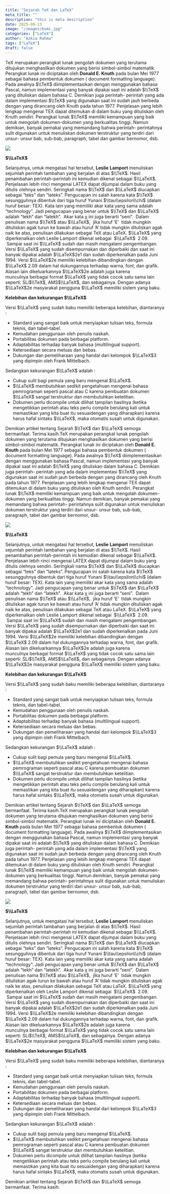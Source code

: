 ```yaml
---
title: "Sejarah TeX dan LaTeX"
meta_title: ""
description: "this is meta description"
date: 2025-09-13
image: "/images/bumi.jpg"
categories: ["LaTeX"]
author: "Azkia Rahma"
tags: ["LaTeX"]
draft: false
---
```

TeX merupakan perangkat lunak pengolah dokumen yang terutama ditujukan menghasilkan dokumen yang berisi simbol-simbol matematik. Perangkat lunak ini diciptakan oleh **Donald E. Knuth** pada bulan Mei 1977 sebagai bahasa pembentuk dokumen ( document formatting language). Pada awalnya $\\TeX$ diimplementasikan dengan menggunakan bahasa Pascal, namun implementasi yang banyak dipakai saat ini adalah $\\TeX$ yang dituliskan dalam bahasa C. Demikian juga perintah- perintah yang ada dalam implementasi $\\TeX$ yang digunakan saat ini sudah jauh berbeda dengan yang dirancang oleh Knuth pada tahun 1977. Penjelasan yang lebih lengkap mengenai TEX dapat ditemukan di dalam buku yang dituliskan oleh Knuth sendiri. Perangkat lunak $\\TeX$ memiliki kemampuan yang baik untuk mengolah dokumen-dokumen yang berkualitas tinggi. Namun demikian, banyak pemakai yang memandang bahwa perintah- perintahnya sulit digunakan untuk menuliskan dokumen terstruktur yang terdiri dari unsur- unsur bab, sub-bab, paragraph, tabel dan gambar bernomor, dsb. 

![](https://blogger.googleusercontent.com/img/b/R29vZ2xl/AVvXsEjOakXAkB9EsngNaRsvg-518UyxWRCb37S7-pONdRmIX7LdX5JqgFdT_bZU8KM-pXAbhq8HCQPRLoRZ99nd5hCHaU6gH7989vJGwGb4lbiSi6PJvBmijrstgHx1mH1H-qMTZH33lI7a2Mo/s320/latex_logo.png)

  

**$\\LaTeX$**

Selanjutnya, untuk mengatasi hal tersebut, **Leslie** **Lamport** menuliskan sejumlah perintah tambahan yang berjalan di atas $\\TeX$. Hasil penambahan perintah-perintah ini kemudian dikenal sebagai $\\LaTeX$. Penjelasan lebih rinci mengenai LATEX dapat dijumpai dalam buku yang ditulis olehnya sendiri. Seringkali nama $\\TeX$ dan $\\LaTeX$ diucapkan sebagai “teks” dan “lateks”. Pengucapan ini salah karena kata $\\TeX$  sesungguhnya dibentuk dari tiga huruf Yunani $\\tau\\epsilon\\chi$ (dalam huruf besar: TEX). Kata lain yang memiliki akar kata yang sama adalah “technology”. Jadi pengucapan yang benar untuk $\\TeX$ dan $\\LaTeX$ adalah “tekh” dan “latekh”.  Akar kata χ ini juga berarti “seni”.  Dalam penulisan nama $\\TeX$ atau $\\LaTeX$,  jika huruf ’E’  tidak mungkin dituliskan agak turun ke bawah atau huruf ’A’ tidak mungkin dituliskan agak naik ke atas, penulisan dilakukan sebagai TeX atau LaTeX. $\\LaTeX$ yang diperkenalkan oleh Leslie Lamport dikenal sebagai  $\\LaTeX$  2.09.   Sampai saat ini $\\LaTeX$ sudah dan masih mengalami pengembangan. Versi $\\LaTeX$ yang sudah disempurnakan dan diperbaiki dan saat ini banyak dipakai adalah $\\LaTeX$2e1 dan sudah diperkenalkan pada Juni 1994. Versi $\\LaTeX$2e memiliki kelebihan dibandingkan dengan $\\LaTeX$ 2.09 dalam hal dukungannya terhadap warna, font, dan graﬁk. Alasan lain dikeluarkannya $\\LaTeX$2e adalah juga karena munculnya berbagai format $\\LaTeX$ yang tidak cocok satu sama lain seperti: SLi$\\TeX$, AMS$\\LaTeX$, dan sebagainya. Dengan adanya $\\LaTeX$2e masyarakat pengguna $\\LaTeX$ memiliki sistem yang baku.

**Kelebihan dan kekurangan $\\LaTeX$**

Versi $\\LaTeX$ yang sudah baku memiliki beberapa kelebihan, diantaranya :

*   Standard yang sangat baik untuk menyiapkan tulisan teks, formula teknis, dan tabel-tabel.
*   Kemudahan penggunaan oleh penulis naskah.
*   Portabilitas dokumen pada berbagai platform.
*   Adaptabilitas terhadap banyak bahasa (multilingual support).
*   Ketersediaan secara meluas dan bebas.
*   Dukungan dan pemeliharaan yang handal dari kelompok $\\LaTeX$3 yang dipimpin oleh Frank Mittelbach.

Sedangkan kekurangan $\\LaTeX$ adalah :

*   Cukup sulit bagi pemula yang baru mengenal $\\LaTeX$.
*   $\\LaTeX$ membutuhkan sedikit pengetahuan mengenai bahasa pemrograman seperti pascal atau C karena pembuatan dokumen $\\LaTeX$ sangat terstruktur dan membutuhkan ketelitian.
*   Dokumen perlu dicompile untuk dilihat tampilan hasilnya (ketika mengetikkan perintah atau teks perlu compile berulang kali untuk memastikan yang kita buat itu sesuaidengan yang diharapkan) karena harus hafal sintaks $\\LaTeX$, maka otomatis susah untuk digunakan.

Demikian artikel tentang Sejarah $\\TeX$ dan $\\LaTeX$ semoga bermanfaat. Terima kasih.TeX merupakan perangkat lunak pengolah dokumen yang terutama ditujukan menghasilkan dokumen yang berisi simbol-simbol matematik. Perangkat lunak ini diciptakan oleh **Donald E. Knuth** pada bulan Mei 1977 sebagai bahasa pembentuk dokumen ( document formatting language). Pada awalnya $\\TeX$ diimplementasikan dengan menggunakan bahasa Pascal, namun implementasi yang banyak dipakai saat ini adalah $\\TeX$ yang dituliskan dalam bahasa C. Demikian juga perintah- perintah yang ada dalam implementasi $\\TeX$ yang digunakan saat ini sudah jauh berbeda dengan yang dirancang oleh Knuth pada tahun 1977. Penjelasan yang lebih lengkap mengenai TEX dapat ditemukan di dalam buku yang dituliskan oleh Knuth sendiri. Perangkat lunak $\\TeX$ memiliki kemampuan yang baik untuk mengolah dokumen-dokumen yang berkualitas tinggi. Namun demikian, banyak pemakai yang memandang bahwa perintah- perintahnya sulit digunakan untuk menuliskan dokumen terstruktur yang terdiri dari unsur- unsur bab, sub-bab, paragraph, tabel dan gambar bernomor, dsb. 

![](https://blogger.googleusercontent.com/img/b/R29vZ2xl/AVvXsEjOakXAkB9EsngNaRsvg-518UyxWRCb37S7-pONdRmIX7LdX5JqgFdT_bZU8KM-pXAbhq8HCQPRLoRZ99nd5hCHaU6gH7989vJGwGb4lbiSi6PJvBmijrstgHx1mH1H-qMTZH33lI7a2Mo/s320/latex_logo.png)

  

**$\\LaTeX$**

Selanjutnya, untuk mengatasi hal tersebut, **Leslie** **Lamport** menuliskan sejumlah perintah tambahan yang berjalan di atas $\\TeX$. Hasil penambahan perintah-perintah ini kemudian dikenal sebagai $\\LaTeX$. Penjelasan lebih rinci mengenai LATEX dapat dijumpai dalam buku yang ditulis olehnya sendiri. Seringkali nama $\\TeX$ dan $\\LaTeX$ diucapkan sebagai “teks” dan “lateks”. Pengucapan ini salah karena kata $\\TeX$  sesungguhnya dibentuk dari tiga huruf Yunani $\\tau\\epsilon\\chi$ (dalam huruf besar: TEX). Kata lain yang memiliki akar kata yang sama adalah “technology”. Jadi pengucapan yang benar untuk $\\TeX$ dan $\\LaTeX$ adalah “tekh” dan “latekh”.  Akar kata χ ini juga berarti “seni”.  Dalam penulisan nama $\\TeX$ atau $\\LaTeX$,  jika huruf ’E’  tidak mungkin dituliskan agak turun ke bawah atau huruf ’A’ tidak mungkin dituliskan agak naik ke atas, penulisan dilakukan sebagai TeX atau LaTeX. $\\LaTeX$ yang diperkenalkan oleh Leslie Lamport dikenal sebagai  $\\LaTeX$  2.09.   Sampai saat ini $\\LaTeX$ sudah dan masih mengalami pengembangan. Versi $\\LaTeX$ yang sudah disempurnakan dan diperbaiki dan saat ini banyak dipakai adalah $\\LaTeX$2e1 dan sudah diperkenalkan pada Juni 1994. Versi $\\LaTeX$2e memiliki kelebihan dibandingkan dengan $\\LaTeX$ 2.09 dalam hal dukungannya terhadap warna, font, dan graﬁk. Alasan lain dikeluarkannya $\\LaTeX$2e adalah juga karena munculnya berbagai format $\\LaTeX$ yang tidak cocok satu sama lain seperti: SLi$\\TeX$, AMS$\\LaTeX$, dan sebagainya. Dengan adanya $\\LaTeX$2e masyarakat pengguna $\\LaTeX$ memiliki sistem yang baku.

**Kelebihan dan kekurangan $\\LaTeX$**

Versi $\\LaTeX$ yang sudah baku memiliki beberapa kelebihan, diantaranya :

*   Standard yang sangat baik untuk menyiapkan tulisan teks, formula teknis, dan tabel-tabel.
*   Kemudahan penggunaan oleh penulis naskah.
*   Portabilitas dokumen pada berbagai platform.
*   Adaptabilitas terhadap banyak bahasa (multilingual support).
*   Ketersediaan secara meluas dan bebas.
*   Dukungan dan pemeliharaan yang handal dari kelompok $\\LaTeX$3 yang dipimpin oleh Frank Mittelbach.

Sedangkan kekurangan $\\LaTeX$ adalah :

*   Cukup sulit bagi pemula yang baru mengenal $\\LaTeX$.
*   $\\LaTeX$ membutuhkan sedikit pengetahuan mengenai bahasa pemrograman seperti pascal atau C karena pembuatan dokumen $\\LaTeX$ sangat terstruktur dan membutuhkan ketelitian.
*   Dokumen perlu dicompile untuk dilihat tampilan hasilnya (ketika mengetikkan perintah atau teks perlu compile berulang kali untuk memastikan yang kita buat itu sesuaidengan yang diharapkan) karena harus hafal sintaks $\\LaTeX$, maka otomatis susah untuk digunakan.

Demikian artikel tentang Sejarah $\\TeX$ dan $\\LaTeX$ semoga bermanfaat. Terima kasih.TeX merupakan perangkat lunak pengolah dokumen yang terutama ditujukan menghasilkan dokumen yang berisi simbol-simbol matematik. Perangkat lunak ini diciptakan oleh **Donald E. Knuth** pada bulan Mei 1977 sebagai bahasa pembentuk dokumen ( document formatting language). Pada awalnya $\\TeX$ diimplementasikan dengan menggunakan bahasa Pascal, namun implementasi yang banyak dipakai saat ini adalah $\\TeX$ yang dituliskan dalam bahasa C. Demikian juga perintah- perintah yang ada dalam implementasi $\\TeX$ yang digunakan saat ini sudah jauh berbeda dengan yang dirancang oleh Knuth pada tahun 1977. Penjelasan yang lebih lengkap mengenai TEX dapat ditemukan di dalam buku yang dituliskan oleh Knuth sendiri. Perangkat lunak $\\TeX$ memiliki kemampuan yang baik untuk mengolah dokumen-dokumen yang berkualitas tinggi. Namun demikian, banyak pemakai yang memandang bahwa perintah- perintahnya sulit digunakan untuk menuliskan dokumen terstruktur yang terdiri dari unsur- unsur bab, sub-bab, paragraph, tabel dan gambar bernomor, dsb. 

![](https://blogger.googleusercontent.com/img/b/R29vZ2xl/AVvXsEjOakXAkB9EsngNaRsvg-518UyxWRCb37S7-pONdRmIX7LdX5JqgFdT_bZU8KM-pXAbhq8HCQPRLoRZ99nd5hCHaU6gH7989vJGwGb4lbiSi6PJvBmijrstgHx1mH1H-qMTZH33lI7a2Mo/s320/latex_logo.png)

  

**$\\LaTeX$**

Selanjutnya, untuk mengatasi hal tersebut, **Leslie** **Lamport** menuliskan sejumlah perintah tambahan yang berjalan di atas $\\TeX$. Hasil penambahan perintah-perintah ini kemudian dikenal sebagai $\\LaTeX$. Penjelasan lebih rinci mengenai LATEX dapat dijumpai dalam buku yang ditulis olehnya sendiri. Seringkali nama $\\TeX$ dan $\\LaTeX$ diucapkan sebagai “teks” dan “lateks”. Pengucapan ini salah karena kata $\\TeX$  sesungguhnya dibentuk dari tiga huruf Yunani $\\tau\\epsilon\\chi$ (dalam huruf besar: TEX). Kata lain yang memiliki akar kata yang sama adalah “technology”. Jadi pengucapan yang benar untuk $\\TeX$ dan $\\LaTeX$ adalah “tekh” dan “latekh”.  Akar kata χ ini juga berarti “seni”.  Dalam penulisan nama $\\TeX$ atau $\\LaTeX$,  jika huruf ’E’  tidak mungkin dituliskan agak turun ke bawah atau huruf ’A’ tidak mungkin dituliskan agak naik ke atas, penulisan dilakukan sebagai TeX atau LaTeX. $\\LaTeX$ yang diperkenalkan oleh Leslie Lamport dikenal sebagai  $\\LaTeX$  2.09.   Sampai saat ini $\\LaTeX$ sudah dan masih mengalami pengembangan. Versi $\\LaTeX$ yang sudah disempurnakan dan diperbaiki dan saat ini banyak dipakai adalah $\\LaTeX$2e1 dan sudah diperkenalkan pada Juni 1994. Versi $\\LaTeX$2e memiliki kelebihan dibandingkan dengan $\\LaTeX$ 2.09 dalam hal dukungannya terhadap warna, font, dan graﬁk. Alasan lain dikeluarkannya $\\LaTeX$2e adalah juga karena munculnya berbagai format $\\LaTeX$ yang tidak cocok satu sama lain seperti: SLi$\\TeX$, AMS$\\LaTeX$, dan sebagainya. Dengan adanya $\\LaTeX$2e masyarakat pengguna $\\LaTeX$ memiliki sistem yang baku.

**Kelebihan dan kekurangan $\\LaTeX$**

Versi $\\LaTeX$ yang sudah baku memiliki beberapa kelebihan, diantaranya :

*   Standard yang sangat baik untuk menyiapkan tulisan teks, formula teknis, dan tabel-tabel.
*   Kemudahan penggunaan oleh penulis naskah.
*   Portabilitas dokumen pada berbagai platform.
*   Adaptabilitas terhadap banyak bahasa (multilingual support).
*   Ketersediaan secara meluas dan bebas.
*   Dukungan dan pemeliharaan yang handal dari kelompok $\\LaTeX$3 yang dipimpin oleh Frank Mittelbach.

Sedangkan kekurangan $\\LaTeX$ adalah :

*   Cukup sulit bagi pemula yang baru mengenal $\\LaTeX$.
*   $\\LaTeX$ membutuhkan sedikit pengetahuan mengenai bahasa pemrograman seperti pascal atau C karena pembuatan dokumen $\\LaTeX$ sangat terstruktur dan membutuhkan ketelitian.
*   Dokumen perlu dicompile untuk dilihat tampilan hasilnya (ketika mengetikkan perintah atau teks perlu compile berulang kali untuk memastikan yang kita buat itu sesuaidengan yang diharapkan) karena harus hafal sintaks $\\LaTeX$, maka otomatis susah untuk digunakan.

Demikian artikel tentang Sejarah $\\TeX$ dan $\\LaTeX$ semoga bermanfaat. Terima kasih.
